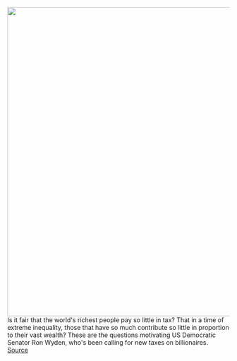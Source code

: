 <img src='https://cdn.vox-cdn.com/thumbor/nxeODqzVfW200yfZ8ENgB6R4dow=/127x97:869x479/1200x800/filters:focal(428x214:582x368)/cdn.vox-cdn.com/uploads/chorus_image/image/70110858/elon_musk_edge_lord.0.jpg' width='700px' /><br/>
Is it fair that the world's richest people pay so little in tax? That in a time of extreme inequality, those that have so much contribute so little in proportion to their vast wealth? These are the questions motivating US Democratic Senator Ron Wyden, who's been calling for new taxes on billionaires.
<a href='https://www.theverge.com/2021/11/8/22769731/elon-musk-billionaire-tax-stock-sell-off-ron-wyden-tweet'> Source <a/>